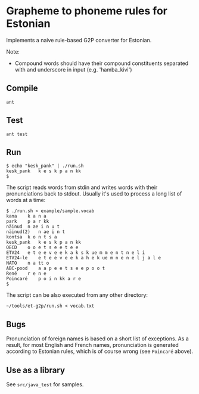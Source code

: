 Grapheme to phoneme rules for Estonian
======================================

Implements a naive rule-based G2P converter for Estonian. 

Note:
* Compound words should have their compound constituents separated with and underscore in input (e.g. 'hamba_kivi')
 


Compile
-------

	ant 
	
Test
----

	ant test
	
Run
---
	
	$ echo "kesk_pank" | ./run.sh 
	kesk_pank	k e s k p a n kk
	$
	
The script reads words from stdin and writes words with their pronunciations back to stdout. Usually it's used to process 
a long list of words at a time:

	$ ./run.sh < example/sample.vocab 
    kana    k a n a
    park    p a r kk
    näinud  n ae i n u t
    näinud(2)   n ae i n t
    kontsa  k o n t s a
    kesk_pank   k e s k p a n kk
    OECD    o o e t s e e t e e
    ETV24   e t e e v e e k a k s k ue m m e n t n e l i
    ETV24-le    e t e e v e e k a h e k ue m n e n e l j a l e
    NATO    n a tt o
    ABC-pood    a a p e e t s e e p o o t
    René    r e n e
    Poincaré    p o i n kk a r e
	$
	
The script can be also executed from any other directory:

	~/tools/et-g2p/run.sh < vocab.txt

Bugs
----

Pronunciation of foreign names is based on a short list of exceptions. As a result, for most
English and French names, pronunciation is generated according to Estonian rules, which is 
of course wrong (see `Poincaré` above).


Use as a library
----------------

See `src/java_test` for samples.	 
